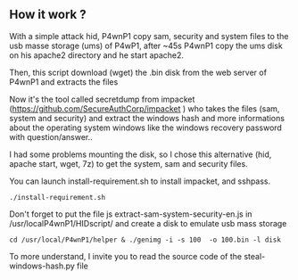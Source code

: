 ## How it work ?

With a simple attack hid, P4wnP1 copy sam, security and system files to the usb masse storage (ums) of P4wP1, after ~45s P4wnP1 copy the ums disk on his apache2 directory and he start apache2.

Then, this script download (wget) the .bin disk from the web server of P4wnP1 and extracts the files 

Now it's the tool called secretdump from impacket (https://github.com/SecureAuthCorp/impacket
) who takes the files (sam, system and security) and extract the windows hash and more informations about the operating system windows like the windows recovery password with question/answer..

I had some problems mounting the disk, so I chose this alternative (hid, apache start, wget, 7z) to get the system, sam and security files.

You can launch install-requirement.sh to install impacket, and sshpass.

```
./install-requirement.sh
```
Don't forget to put the file js extract-sam-system-security-en.js in /usr/localP4wnP1/HIDscript/ and create a disk to emulate usb mass storage

```
cd /usr/local/P4wnP1/helper & ./genimg -i -s 100  -o 100.bin -l disk
```

To more understand, I invite you to read the source code of the steal-windows-hash.py file
